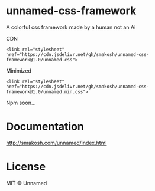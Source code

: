 # unnamed-css-framework
A colorful css framework made by a human not an Ai

CDN

<pre><code class="cdn little">&lt;link rel="stylesheet" href="https://cdn.jsdelivr.net/gh/smakosh/unnamed-css-framework@1.0/unnamed.css"&gt;</code></pre>

Minimized

<pre><code class="cdn little">&lt;link rel="stylesheet" href="https://cdn.jsdelivr.net/gh/smakosh/unnamed-css-framework@1.0/unnamed.min.css"&gt;</code></pre>

Npm soon...

# Documentation

http://smakosh.com/unnamed/index.html

# License

MIT © Unnamed
